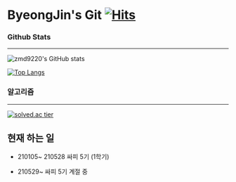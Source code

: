 # ByeongJin's Git [![Hits](https://hits.seeyoufarm.com/api/count/incr/badge.svg?url=https%3A%2F%2Fgithub.com%2Fzmd9220%2F&count_bg=%2379C83D&title_bg=%23555555&icon=&icon_color=%23E7E7E7&title=hits&edge_flat=false)](https://hits.seeyoufarm.com)



### Github Stats

---

![zmd9220's GitHub stats](https://github-readme-stats.vercel.app/api?username=zmd9220&count_private=true)

[![Top Langs](https://github-readme-stats.vercel.app/api/top-langs/?username=zmd9220)](https://github.com/anuraghazra/github-readme-stats)





### 알고리즘 

---



[![solved.ac tier](http://mazassumnida.wtf/api/v2/generate_badge?boj=zmd9220)](https://solved.ac/zmd9220)





## 현재 하는 일

- 210105~ 210528 싸피 5기 (1학기)

- 210529~ 싸피 5기 계절 중
